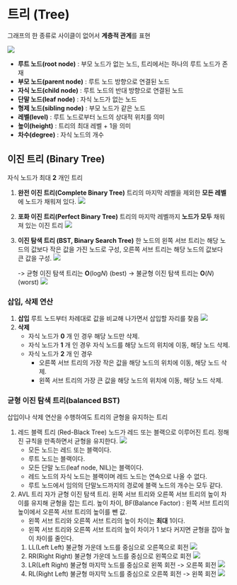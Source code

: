 # 트리 (Tree)
그래프의 한 종류로 사이클이 없어서 **계층적 관계**를 표현

![](https://i.imgur.com/H8vRltw.png)


- **루트 노드(root node)** : 부모 노드가 없는 노드, 트리에서는 하나의 루트 노드가 존재
- **부모 노드(parent node)** : 루트 노드 방향으로 연결된 노드
- **자식 노드(child node)** : 루트 노드의 반대 방향으로 연결된 노드
- **단말 노드(leaf node)** : 자식 노드가 없는 노드
- **형제 노드(sibling node)** : 부모 노드가 같은 노드
- **레벨(level)** : 루트 노드로부터 노드의 상대적 위치를 의미
- **높이(height)** : 트리의 최대 레벨 + 1을 의미
- **차수(degree)** : 자식 노드의 개수
## 이진 트리 (Binary Tree)
자식 노드가 최대 **2** 개인 트리
1. **완전 이진 트리(Complete Binary Tree)**
   트리의 마지막 레벨을 제외한 **모든 레벨**에 노드가 채워져 있다.
   ![](https://i.imgur.com/EZDJcBi.png)
   
2. **포화 이진 트리(Perfect Binary Tree)**
   트리의 마지막 레벨까지 **노드가 모두** 채워져 있는 이진 트리
   ![](https://i.imgur.com/aW6BeCN.png)
3. **이진 탐색 트리 (BST, Binary Search Tree)**
   한 노드의 왼쪽 서브 트리는 해당 노드의 값보다 작은 값을 가진 노드로 구성, 
   오른쪽 서브 트리는 해당 노드의 값보다 큰 값을 구성.
   ![](https://i.imgur.com/L99lflR.gif)



   -> 균형 이진 탐색 트리는 **O**(log*N*) (best)
   -> 불균형 이진 탐색 트리는 **O**(*N*) (worst)
	![](https://i.imgur.com/OJlDLcQ.png)
### 삽입, 삭제 연산
1. **삽입**
   루트 노드부터 차례대로 값을 비교해 나가면서 삽입할 자리를 찾음
   ![](https://i.imgur.com/PKeGv3d.gif)
2. **삭제**
	- 자식 노드가 **0** 개 인 경우
	  해당 노드만 삭제.
	- 자식 노드가 **1** 개 인 경우
	  자식 노드를 해당 노드의 위치에 이동, 해당 노드 삭제.
	- 자식 노드가 **2** 개 인 경우
	  - 오른쪽 서브 트리의 가장 작은 값을 해당 노드의 위치에 이동, 해당 노드 삭제.
	  - 왼쪽 서브 트리의 가장 큰 값을 해당 노드의 위치에 이동, 해당 노드 삭제.
### **균형 이진 탐색 트리**(balanced BST)
삽입이나 삭제 연산을 수행하여도 트리의 균형을 유지하는 트리
1. 레드 블랙 트리 (Red-Black Tree)
   노드가 레드 또는 블랙으로 이루어진 트리. 정해진 규칙을 만족하면서 균형을 유지한다.
   ![](https://i.imgur.com/zVZiMxk.png)
   - 모든 노드는 레드 또는 블랙이다.
   - 루트 노드는 블랙이다.
   - 모든 단말 노드(leaf node, NIL)는 블랙이다.
   - 레드 노드의 자식 노드는 블랙이며 레드 노드는 연속으로 나올 수 없다.
   - 루트 노드에서 임의의 단말노드까지의 경로에 블랙 노드의 개수는 모두 같다.
2. AVL 트리
   자가 균형 이진 탐색 트리.
   왼쪽 서브 트리와 오른쪽 서브 트리의 높이 차이를 유지해 균형을 잡는 트리.
   높이 차이, BF(Balance Factor) : 왼쪽 서브 트리의 높이에서 오른쪽 서브 트리의 높이를 뺀 값.
   - 왼쪽 서브 트리와 오른쪽 서브 트리의 높이 차이는 **최대** 1이다.
   - 왼쪽 서브 트리와 오른쪽 서브 트리의 높이 차이가 1 보다 커지면 균형을 잡아 높이 차이를 줄인다.
	1. LL(Left Left) 불균형
	   가운데 노드를 중심으로 오른쪽으로 회전
	   ![](https://i.imgur.com/vbKR6F6.png)
	2. RR(Right Right) 불균형
	   가운데 노드를 중심으로 왼쪽으로 회전
	   ![](https://i.imgur.com/IQMAStn.png)
	3. LR(Left Right) 불균형
	   마지막 노드를 중심으로 왼쪽 회전 -> 오른쪽 회전	![](https://i.imgur.com/gS5a3cm.png)
	4. RL(Right Left) 불균형
	   마지막 노드를 중심으로 오른쪽 회전 -> 왼쪽 회전
	   ![](https://i.imgur.com/wqDroaM.png)
